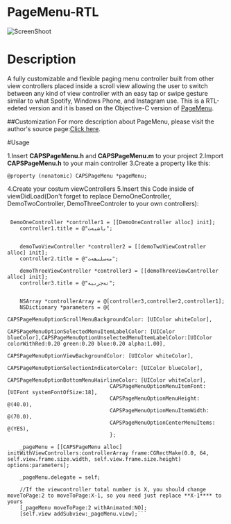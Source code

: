 # PageMenu-RTL

![ScreenShoot](https://cloud.githubusercontent.com/assets/10268796/23753487/f8d4d798-04d9-11e7-9db5-784dec4b8018.png)

# Description
A fully customizable and flexible paging menu controller built from other view controllers placed inside a scroll view allowing the user to switch between any kind of view controller with an easy tap or swipe gesture similar to what Spotify, Windows Phone, and Instagram use. This is a RTL-edeted version and it is based on the Objective-C version of <a href="https://github.com/uacaps/PageMenu">PageMenu<a/>.

##Customization
For more description about PageMenu, please visit the author's source page:<a href="https://github.com/uacaps/PageMenu">Click here</a>.

#Usage

1.Insert **CAPSPageMenu.h** and **CAPSPageMenu.m** to your project
2.Import **CAPSPageMenu.h** to your main controller
3.Create a property like this:

```
@property (nonatomic) CAPSPageMenu *pageMenu;
```


4.Create your costum viewControllers
5.Insert this Code inside of viewDidLoad(Don't forget to replace DemoOneController, DemoTwoController, DemoThreeControler to your own controllers):

```

 DemoOneController *controller1 = [[DemoOneController alloc] init];
    controller1.title = @"باشبەت";


    demoTwoViewController *controller2 = [[demoTwoViewController alloc] init];
    controller2.title = @"مەسلىھەت";

    demoThreeViewController *controller3 = [[demoThreeViewController alloc] init];
    controller3.title = @"تەجرىبە";


    NSArray *controllerArray = @[controller3,controller2,controller1];
    NSDictionary *parameters = @{
                                 CAPSPageMenuOptionScrollMenuBackgroundColor: [UIColor whiteColor],
                                 CAPSPageMenuOptionSelectedMenuItemLabelColor: [UIColor blueColor],CAPSPageMenuOptionUnselectedMenuItemLabelColor:[UIColor colorWithRed:0.20 green:0.20 blue:0.20 alpha:1.00],
                                 CAPSPageMenuOptionViewBackgroundColor: [UIColor whiteColor],
                                 CAPSPageMenuOptionSelectionIndicatorColor: [UIColor blueColor],
                                 CAPSPageMenuOptionBottomMenuHairlineColor: [UIColor whiteColor],
                                 CAPSPageMenuOptionMenuItemFont: [UIFont systemFontOfSize:18],
                                 CAPSPageMenuOptionMenuHeight: @(40.0),
                                 CAPSPageMenuOptionMenuItemWidth: @(70.0),
                                 CAPSPageMenuOptionCenterMenuItems: @(YES),
                                 };

    _pageMenu = [[CAPSPageMenu alloc] initWithViewControllers:controllerArray frame:CGRectMake(0.0, 64, self.view.frame.size.width, self.view.frame.size.height) options:parameters];

    _pageMenu.delegate = self;

    //If the viewcontroller total number is X, you should change moveToPage:2 to moveToPage:X-1, so you need just replace **X-1**** to yours
    [_pageMenu moveToPage:2 withAnimated:NO];
    [self.view addSubview:_pageMenu.view];```
